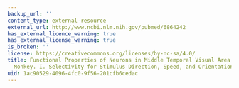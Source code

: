 ```yaml
---
backup_url: ''
content_type: external-resource
external_url: http://www.ncbi.nlm.nih.gov/pubmed/6864242
has_external_licence_warning: true
has_external_license_warning: true
is_broken: ''
license: https://creativecommons.org/licenses/by-nc-sa/4.0/
title: Functional Properties of Neurons in Middle Temporal Visual Area of the Macaque
  Monkey. I. Selectivity for Stimulus Direction, Speed, and Orientation
uid: 1ac90529-4096-4fc0-9f56-201cfb6cedac
---
```

